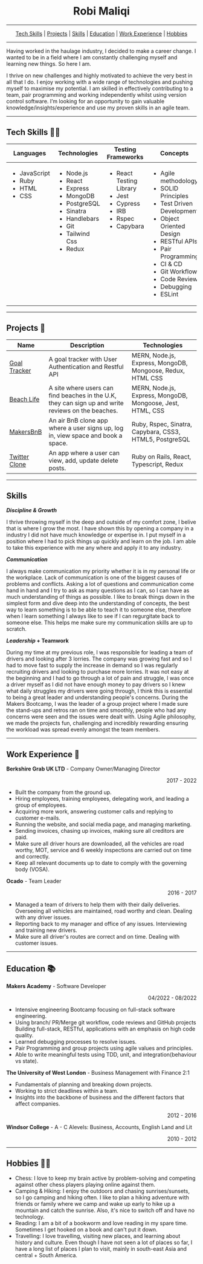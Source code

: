 <div align="center">

# Robi Maliqi

---

</div>
 <div align="center"> 
    <a href="#techskills">Tech Skills</a> | 
    <a href="#projects">Projects</a> |
    <a href="#skills">Skills</a> |
    <a href="#edu">Education</a> |
    <a href="#work">Work Experience</a> |
    <a href="#hobbies">Hobbies</a> 
 </div>

---

<p align="justify">

Having worked in the haulage industry, I decided to make a career change. I wanted to be in a field where I am constantly challenging myself and learning new things. So here I am.

I thrive on new challenges and highly motivated to achieve the very best in all that I do. I enjoy working with a wide range of technologies and pushing myself to maximise my potential. I am skilled in effectively contributing to a team, pair programming and working independently whilst using version control software. I’m looking for an opportunity to gain valuable knowledge/insights/experience and use my proven skills in an agile team.

</p>

---

<a name="techskills"></a>

## Tech Skills 🧑‍💻

<table>
  <thead>
    <tr>
      <th>Languages</th>
      <th>Technologies</th>
      <th>Testing Frameworks</th>
      <th>Concepts</th>
      <th>Other</th>
    </tr>
  </thead>
  <tbody>
    <tr VALIGN=TOP>
      <td>
        <ul>
          <li>JavaScript</li>
          <li>Ruby</li>
          <li>HTML</li>
          <li>CSS</li>
        </ul>
      </td>
      <td>
        <ul>
          <li>Node.js</li>
          <li>React</li>
          <li>Express</li>
          <li>MongoDB</li>
          <li>PostgreSQL</li>
          <li>Sinatra</li>
          <li>Handlebars</li>
          <li>Git</li>
          <li>Tailwind Css</li>
          <li>Redux</li>
        </ul>
      </td>
      <td>
        <ul>
          <li>React Testing Library</li>
          <li>Jest</li>
          <li>Cypress</li>
          <li>IRB</li>
          <li>Rspec</li>
          <li>Capybara</li>
        </ul>
      </td>
      <td>
        <ul>
          <li>Agile methodology</li>
          <li>SOLID Principles</li>
          <li>Test Driven Development</li>
          <li>Object Oriented Design</li>
          <li>RESTful APIs</li>
          <li>Pair Programming</li>
          <li>CI & CD</li>
          <li>Git Workflow</li>
          <li>Code Review</li>
          <li>Debugging</li>
          <li>ESLint</li>
        </ul>
      </td>
      <td>
      <li>Notion</li>
      <li>Canva</li>
      <li>Slack</li>
      <li>Zoom</li>
      <li>Figma</li>
      </td>
    </tr>
  </tbody>
</table>

---

<a name="projects"></a>

## Projects 🤖

| Name                                                                                          | Description                                                                                        | Technologies                                               |
| --------------------------------------------------------------------------------------------- | -------------------------------------------------------------------------------------------------- | ---------------------------------------------------------- |
| [Goal Tracker](https://github.com/robimaliqi/Goal-Tracker-With-User-Authenication-Mern-Stack) | A goal tracker with User Authentication and Restful API                                            | MERN, Node.js, Express, MongoDB, Mongoose, Redux, HTML CSS |
| [Beach Life](https://github.com/AKCDNG/acebook-MakeBook)                                      | A site where users can find beaches in the U.K, they can sign up and write reviews on the beaches. | MERN, Node.js, Express, MongoDB, Mongoose, Jest, HTML, CSS |
| [MakersBnB](https://github.com/AKCDNG/MakersBnB)                                              | An air BnB clone app where a user signs up, log in, view space and book a space.                   | Ruby, Rspec, Sinatra, Capybara, CSS3, HTML5, PostgreSQL    |
| [Twitter Clone](https://github.com/AKCDNG/MakersBnB)                                          | An app where a user can view, add, update delete posts.                                            | Ruby on Rails, React, Typescript, Redux                    |

---

<a name="Skills"></a>

## Skills

<p align="justify">

**_Discipline & Growth_**

I thrive throwing myself in the deep and outside of my comfort zone, I belive that is where I grow the most. I have shown this by opening a company in a industry I did not have much knowledge or expertise in. I put myself in a position where I had to pick things up quickly and learn on the job. I am able to take this experience with me any where and apply it to any industry.

**_Communication_**

I always make communication my priority whether it is in my personal life or the workplace. Lack of communication is one of the biggest causes of problems and conflicts. Asking a lot of questions and communication come hand in hand and I try to ask as many questions as I can, so I can have as much understanding of things as possible. I like to break things down in the simplest form and dive deep into the understanding of concepts, the best way to learn something is to be able to teach it to someone else, therefore when I learn something I always like to see if I can regurgitate back to someone else. This helps me make sure my communication skills are up to scratch.

**_Leadership_ + Teamwork**

During my time at my previous role, I was responsible for leading a team of drivers and looking after 3 lorries. The company was growing fast and so I had to move fast to supply the increase in demand so I was regularly recruiting drivers and looking to purchase more lorries. It was not easy at the beginning and I had to go through a lot of pain and struggle, I was once a driver myself as I did not have enough money to pay drivers so I knew what daily struggles my drivers were going through, I think this is essential to being a great leader and understanding people's concerns. During the Makers Bootcamp, I was the leader of a group project where I made sure the stand-ups and retros ran on time and smoothly, people who had any concerns were seen and the issues were dealt with. Using Agile philosophy, we made the projects fun, challenging and incredibly rewarding ensuring the workload was spread evenly amongst the team members.

---

## Work Experience 📄

**Berkshire Grab UK LTD** - Company Owner/Managing Director

<div align="right">2017 - 2022</div>

- Built the company from the ground up.
- Hiring employees, training employees, delegating work, and leading a group of employees.
- Acquiring more work, answering customer calls and replying to customer e-mails.
- Running the website, and social media page, and managing marketing.
- Sending invoices, chasing up invoices, making sure all creditors are paid.
- Make sure all driver hours are downloaded, all the vehicles are road worthy, MOT, service and 6 weekly inspections are carried out on time and correctly.
- Keep all relevant documents up to date to comply with the governing body (VOSA).
  <br>

**Ocado** - Team Leader

<div align="right">2016 - 2017</div>

- Managed a team of drivers to help them with their daily deliveries. Overseeing all vehicles are maintained, road worthy and clean. Dealing with any driver issues.
- Reporting back to my manager and office of any issues. Interviewing and training new drivers.
- Make sure all driver's routes are correct and on time. Dealing with customer issues.

---

<a name="education"></a>

## Education 📚

**Makers Academy** - Software Developer

<div align="right">04/2022 - 08/2022</div>

- Intensive engineering Bootcamp focusing on full-stack software engineering.
- Using branch/ PR/Merge git workflow, code reviews and GitHub projects Building full-stack, RESTful, applications with an emphasis on high code quality.
- Learned debugging processes to resolve issues.
- Pair Programming and group projects using agile values and principles.
- Able to write meaningful tests using TDD, unit, and integration(behaviour vs state).
  <br>

**The University of West London** - Business Management with Finance 2:1

- Fundamentals of planning and breaking down projects.
- Working to strict deadlines within a team.
- Insights into the backbone of business and the different factors that affect companies.

<div align="right">2012 - 2016</div>

**Windsor College** - A - C Alevels: Business, Accounts, English Land and Lit

<div align="right">2010 - 2012</div>

---

<a name="Hobbies"></a>

## Hobbies 🏋️‍♂️

- Chess:
  I love to keep my brain active by problem-solving and competing against other chess players playing online against them.
- Camping & Hiking:
  I enjoy the outdoors and chasing sunrises/sunsets, so I go camping and hiking often. I like to plan a hiking adventure with friends or family where we camp and wake up early to hike up a mountain and catch the sunrise. Also, it's nice to switch off and have no technology.
- Reading:
  I am a bit of a bookworm and love reading in my spare time. Sometimes I get hooked on a book and can't put it down.
- Travelling:
  I love travelling, visiting new places, and learning about history and culture. Even though I have not seen a lot of places so far, I have a long list of places I plan to visit, mainly in south-east Asia and central + South America.
